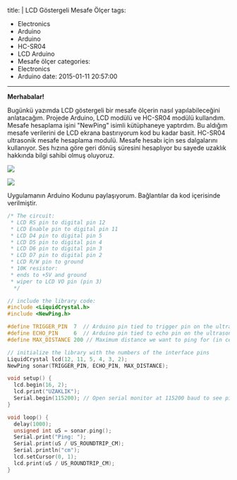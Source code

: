 title: |
  LCD Göstergeli Mesafe Ölçer
tags:
  - Electronics
  - Arduino
  - Arduino
  - HC-SR04
  - LCD Arduino
  - Mesafe ölçer
categories:
  - Electronics
  - Arduino
date: 2015-01-11 20:57:00
---
**Merhabalar!**

Bugünkü yazımda LCD göstergeli bir mesafe ölçerin nasıl yapılabileceğini anlatacağım. Projede Arduino, LCD modülü ve HC-SR04 modülü kullandım. Mesafe hesaplama işini "NewPing" isimli kütüphaneye yaptırdım. Bu aldığım mesafe verilerini de LCD ekrana bastırıyorum kod bu kadar basit. HC-SR04 ultrasonik mesafe hesaplama modulü. Mesafe hesabı için ses dalgalarını kullanıyor. Ses hızına göre geri dönüş süresini hesaplıyor bu sayede uzaklık hakkında bilgi sahibi olmuş oluyoruz.

![](https://2.bp.blogspot.com/-imW1-EwFBzI/VLK22y3CYhI/AAAAAAAAGjE/IiK8R_IY9rM/s1600/IMG_20150111_183709.jpg)

![](https://3.bp.blogspot.com/-QmoDFE2QbYc/VLK23M3z7hI/AAAAAAAAGjI/q0U5KHUuEiU/s1600/IMG_20150111_183748.jpg)


Uygulamanın Arduino Kodunu paylaşıyorum. Bağlantılar da kod içerisinde verilmiştir.

```cpp
/* The circuit:
 * LCD RS pin to digital pin 12
 * LCD Enable pin to digital pin 11
 * LCD D4 pin to digital pin 5
 * LCD D5 pin to digital pin 4
 * LCD D6 pin to digital pin 3
 * LCD D7 pin to digital pin 2
 * LCD R/W pin to ground
 * 10K resistor:
 * ends to +5V and ground
 * wiper to LCD VO pin (pin 3)
  */

// include the library code:
#include <LiquidCrystal.h>
#include <NewPing.h>

#define TRIGGER_PIN  7  // Arduino pin tied to trigger pin on the ultrasonic sensor.
#define ECHO_PIN     6  // Arduino pin tied to echo pin on the ultrasonic sensor.
#define MAX_DISTANCE 200 // Maximum distance we want to ping for (in centimeters). Maximum sensor distance is rated at 400-500cm.

// initialize the library with the numbers of the interface pins
LiquidCrystal lcd(12, 11, 5, 4, 3, 2);
NewPing sonar(TRIGGER_PIN, ECHO_PIN, MAX_DISTANCE);

void setup() {
  lcd.begin(16, 2);
  lcd.print("UZAKLIK");
  Serial.begin(115200); // Open serial monitor at 115200 baud to see ping results.
}

void loop() {
  delay(1000);
  unsigned int uS = sonar.ping();
  Serial.print("Ping: ");
  Serial.print(uS / US_ROUNDTRIP_CM);
  Serial.println("cm");
  lcd.setCursor(0, 1);
  lcd.print(uS / US_ROUNDTRIP_CM);
}
```